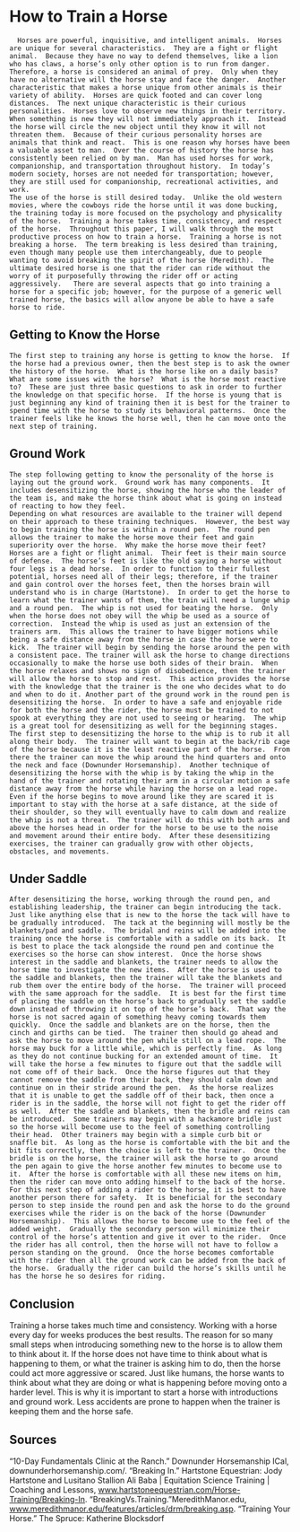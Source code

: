 # How to Train a Horse #

	  Horses are powerful, inquisitive, and intelligent animals.  Horses are unique for several characteristics.  They are a fight or flight animal.  Because they have no way to defend themselves, like a lion who has claws, a horse’s only other option is to run from danger.  Therefore, a horse is considered an animal of prey.  Only when they have no alternative will the horse stay and face the danger.  Another characteristic that makes a horse unique from other animals is their variety of ability.  Horses are quick footed and can cover long distances.  The next unique characteristic is their curious personalities.  Horses love to observe new things in their territory.  When something is new they will not immediately approach it.  Instead the horse will circle the new object until they know it will not threaten them.  Because of their curious personality horses are animals that think and react.  This is one reason why horses have been a valuable asset to man.  Over the course of history the horse has consistently been relied on by man.  Man has used horses for work, companionship, and transportation throughout history.  In today’s modern society, horses are not needed for transportation; however, they are still used for companionship, recreational activities, and work.  
	The use of the horse is still desired today.  Unlike the old western movies, where the cowboys ride the horse until it was done bucking, the training today is more focused on the psychology and physicality of the horse.  Training a horse takes time, consistency, and respect of the horse.  Throughout this paper, I will walk through the most productive process on how to train a horse.  Training a horse is not breaking a horse.  The term breaking is less desired than training, even though many people use them interchangeably, due to people wanting to avoid breaking the spirit of the horse (Meredith).  The ultimate desired horse is one that the rider can ride without the worry of it purposefully throwing the rider off or acting aggressively.   There are several aspects that go into training a horse for a specific job; however, for the purpose of a generic well trained horse, the basics will allow anyone be able to have a safe horse to ride.   

## Getting to Know the Horse ##

	The first step to training any horse is getting to know the horse.  If the horse had a previous owner, then the best step is to ask the owner the history of the horse.  What is the horse like on a daily basis?  What are some issues with the horse?  What is the horse most reactive to?  These are just three basic questions to ask in order to further the knowledge on that specific horse.  If the horse is young that is just beginning any kind of training then it is best for the trainer to spend time with the horse to study its behavioral patterns.  Once the trainer feels like he knows the horse well, then he can move onto the next step of training.

## Ground Work ##

	The step following getting to know the personality of the horse is laying out the ground work.  Ground work has many components.  It includes desensitizing the horse, showing the horse who the leader of the team is, and make the horse think about what is going on instead of reacting to how they feel.  
	Depending on what resources are available to the trainer will depend on their approach to these training techniques.  However, the best way to begin training the horse is within a round pen.  The round pen allows the trainer to make the horse move their feet and gain superiority over the horse.  Why make the horse move their feet?  Horses are a fight or flight animal.  Their feet is their main source of defense.  The horse’s feet is like the old saying a horse without four legs is a dead horse.  In order to function to their fullest potential, horses need all of their legs; therefore, if the trainer and gain control over the horses feet, then the horses brain will understand who is in charge (Hartstone).  In order to get the horse to learn what the trainer wants of them, the train will need a lunge whip and a round pen.  The whip is not used for beating the horse.  Only when the horse does not obey will the whip be used as a source of correction.  Instead the whip is used as just an extension of the trainers arm.  This allows the trainer to have bigger motions while being a safe distance away from the horse in case the horse were to kick.  The trainer will begin by sending the horse around the pen with a consistent pace. The trainer will ask the horse to change directions occasionally to make the horse use both sides of their brain.  When the horse relaxes and shows no sign of disobedience, then the trainer will allow the horse to stop and rest.  This action provides the horse with the knowledge that the trainer is the one who decides what to do and when to do it. Another part of the ground work in the round pen is desensitizing the horse.  In order to have a safe and enjoyable ride for both the horse and the rider, the horse must be trained to not spook at everything they are not used to seeing or hearing.  The whip is a great tool for desensitizing as well for the beginning stages.  The first step to desensitizing the horse to the whip is to rub it all along their body.  The trainer will want to begin at the back/rib cage of the horse because it is the least reactive part of the horse.  From there the trainer can move the whip around the hind quarters and onto the neck and face (Downunder Horsemanship).  Another technique of desensitizing the horse with the whip is by taking the whip in the hand of the trainer and rotating their arm in a circular motion a safe distance away from the horse while having the horse on a lead rope.  Even if the horse begins to move around like they are scared it is important to stay with the horse at a safe distance, at the side of their shoulder, so they will eventually have to calm down and realize the whip is not a threat.  The trainer will do this with both arms and above the horses head in order for the horse to be use to the noise and movement around their entire body.  After these desensitizing exercises, the trainer can gradually grow with other objects, obstacles, and movements.	 
  
## Under Saddle ##

	After desensitizing the horse, working through the round pen, and establishing leadership, the trainer can begin introducing the tack.  Just like anything else that is new to the horse the tack will have to be gradually introduced.  The tack at the beginning will mostly be the blankets/pad and saddle.  The bridal and reins will be added into the training once the horse is comfortable with a saddle on its back.  It is best to place the tack alongside the round pen and continue the exercises so the horse can show interest.  Once the horse shows interest in the saddle and blankets, the trainer needs to allow the horse time to investigate the new items.  After the horse is used to the saddle and blankets, then the trainer will take the blankets and rub them over the entire body of the horse.  The trainer will proceed with the same approach for the saddle.  It is best for the first time of placing the saddle on the horse’s back to gradually set the saddle down instead of throwing it on top of the horse’s back.  That way the horse is not sacred again of something heavy coming towards them quickly.  Once the saddle and blankets are on the horse, then the cinch and girths can be tied.  The trainer then should go ahead and ask the horse to move around the pen while still on a lead rope.  The horse may buck for a little while, which is perfectly fine.  As long as they do not continue bucking for an extended amount of time.  It will take the horse a few minutes to figure out that the saddle will not come off of their back.  Once the horse figures out that they cannot remove the saddle from their back, they should calm down and continue on in their stride around the pen.  As the horse realizes that it is unable to get the saddle off of their back, then once a rider is in the saddle, the horse will not fight to get the rider off as well.  After the saddle and blankets, then the bridle and reins can be introduced.  Some trainers may begin with a hackamore bridle just so the horse will become use to the feel of something controlling their head.  Other trainers may begin with a simple curb bit or snaffle bit.  As long as the horse is comfortable with the bit and the bit fits correctly, then the choice is left to the trainer.  Once the bridle is on the horse, the trainer will ask the horse to go around the pen again to give the horse another few minutes to become use to it.  After the horse is comfortable with all these new items on him, then the rider can move onto adding himself to the back of the horse.  For this next step of adding a rider to the horse, it is best to have another person there for safety.  It is beneficial for the secondary person to step inside the round pen and ask the horse to do the ground exercises while the rider is on the back of the horse (Downunder Horsemanship).  This allows the horse to become use to the feel of the added weight.  Gradually the secondary person will minimize their control of the horse’s attention and give it over to the rider.  Once the rider has all control, then the horse will not have to follow a person standing on the ground.  Once the horse becomes comfortable with the rider then all the ground work can be added from the back of the horse.  Gradually the rider can build the horse’s skills until he has the horse he so desires for riding.
  
## Conclusion ##

Training a horse takes much time and consistency.  Working with a horse every day for weeks produces the best results.  The reason for so many small steps when introducing something new to the horse is to allow them to think about it.  If the horse does not have time to think about what is happening to them, or what the trainer is asking him to do, then the horse could act more aggressive or scared.  Just like humans, the horse wants to think about what they are doing or what is happening before moving onto a harder level.  This is why it is important to start a horse with introductions and ground work.  Less accidents are prone to happen when the trainer is keeping them and the horse safe.

## Sources ##

“10-Day Fundamentals Clinic at the Ranch.” Downunder Horsemanship ICal, downunderhorsemanship.com/.
“Breaking In.” Hartstone Equestrian: Jody Hartstone and Lusitano Stallion Ali Baba | Equitation Science Training | Coaching and Lessons, www.hartstoneequestrian.com/Horse-Training/Breaking-In.
“BreakingVs.Training.”MeredithManor.edu, www.meredithmanor.edu/features/articles/drm/breaking.asp.
“Training Your Horse.” The Spruce: Katherine Blocksdorf 

